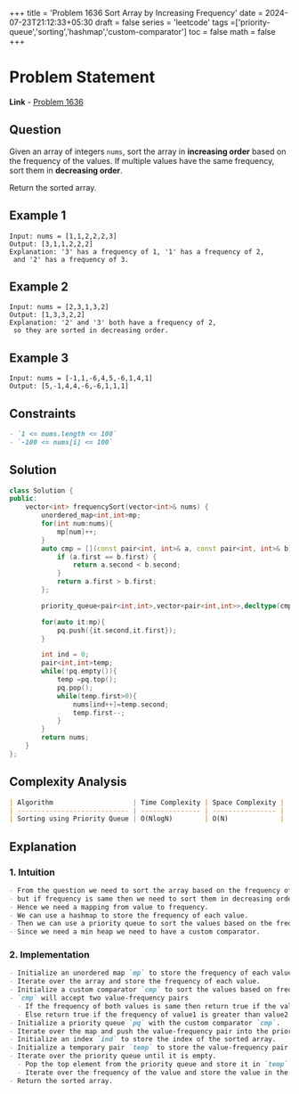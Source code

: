 +++
title = 'Problem 1636 Sort Array by Increasing Frequency'
date = 2024-07-23T21:12:33+05:30
draft = false
series = 'leetcode'
tags =['priority-queue','sorting','hashmap','custom-comparator']
toc = false
math = false
+++

# Problem Statement

**Link** - [Problem 1636](https://leetcode.com/problems/sort-array-by-increasing-frequency/description/)

## Question

Given an array of integers `nums`, sort the array in **increasing order** based on the frequency of the values. If multiple values have the same frequency, sort them in **decreasing order**.

Return the sorted array.

## Example 1

```
Input: nums = [1,1,2,2,2,3]
Output: [3,1,1,2,2,2]
Explanation: '3' has a frequency of 1, '1' has a frequency of 2,
 and '2' has a frequency of 3.
```

## Example 2

```
Input: nums = [2,3,1,3,2]
Output: [1,3,3,2,2]
Explanation: '2' and '3' both have a frequency of 2,
 so they are sorted in decreasing order.
```

## Example 3

```
Input: nums = [-1,1,-6,4,5,-6,1,4,1]
Output: [5,-1,4,4,-6,-6,1,1,1]
```

## Constraints

```markdown
- `1 <= nums.length <= 100`
- `-100 <= nums[i] <= 100`
```

## Solution

```cpp
class Solution {
public:
    vector<int> frequencySort(vector<int>& nums) {
        unordered_map<int,int>mp;
        for(int num:nums){
            mp[num]++;
        }
        auto cmp = [](const pair<int, int>& a, const pair<int, int>& b) {
            if (a.first == b.first) {
                return a.second < b.second;
            }
            return a.first > b.first;
        };

        priority_queue<pair<int,int>,vector<pair<int,int>>,decltype(cmp)>pq;

        for(auto it:mp){
            pq.push({it.second,it.first});
        }

        int ind = 0;
        pair<int,int>temp;
        while(!pq.empty()){
            temp =pq.top();
            pq.pop();
            while(temp.first>0){
                nums[ind++]=temp.second;
                temp.first--;
            }
        }
        return nums;
    }
};
```

## Complexity Analysis

```markdown
| Algorithm                    | Time Complexity | Space Complexity |
| ---------------------------- | --------------- | ---------------- |
| Sorting using Priority Queue | O(NlogN)        | O(N)             |
```

## Explanation

### 1. Intuition

```markdown
- From the question we need to sort the array based on the frequency of the values.
- but if frequency is same then we need to sort them in decreasing order.
- Hence we need a mapping from value to frequency.
- We can use a hashmap to store the frequency of each value.
- Then we can use a priority queue to sort the values based on the frequency.
- Since we need a min heap we need to have a custom comparator.
```

### 2. Implementation

```markdown
- Initialize an unordered map `mp` to store the frequency of each value.
- Iterate over the array and store the frequency of each value.
- Initialize a custom comparator `cmp` to sort the values based on frequency.
- `cmp` will accept two value-frequency pairs
  - If the frequency of both values is same then return true if the value1 is less than value2.
  - Else return true if the frequency of value1 is greater than value2.
- Initialize a priority queue `pq` with the custom comparator `cmp`.
- Iterate over the map and push the value-frequency pair into the priority queue.
- Initialize an index `ind` to store the index of the sorted array.
- Initialize a temporary pair `temp` to store the value-frequency pair.
- Iterate over the priority queue until it is empty.
  - Pop the top element from the priority queue and store it in `temp`.
  - Iterate over the frequency of the value and store the value in the sorted array.
- Return the sorted array.
```
